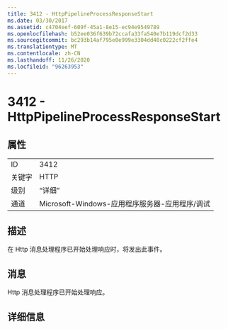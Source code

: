 ```yaml
---
title: 3412 - HttpPipelineProcessResponseStart
ms.date: 03/30/2017
ms.assetid: c4704eef-609f-45a1-8e15-ec94e9549789
ms.openlocfilehash: b52ee036f639b72ccafa33fa540e7b119dcf2d33
ms.sourcegitcommit: bc293b14af795e0e999e3304dd40c0222cf2ffe4
ms.translationtype: MT
ms.contentlocale: zh-CN
ms.lasthandoff: 11/26/2020
ms.locfileid: "96263953"
---
```

# <a name="3412---httppipelineprocessresponsestart"></a>3412 - HttpPipelineProcessResponseStart

## <a name="properties"></a>属性  
  
|||  
|-|-|  
|ID|3412|  
|关键字|HTTP|  
|级别|“详细”|  
|通道|Microsoft-Windows-应用程序服务器-应用程序/调试|  
  
## <a name="description"></a>描述  

 在 Http 消息处理程序已开始处理响应时，将发出此事件。  
  
## <a name="message"></a>消息  

 Http 消息处理程序已开始处理响应。  
  
## <a name="details"></a>详细信息

